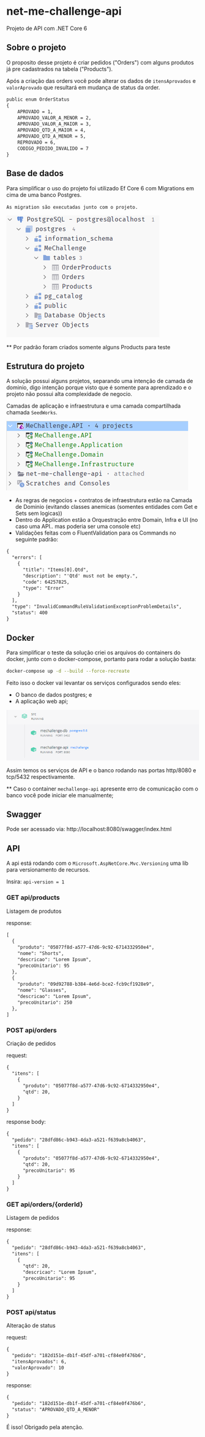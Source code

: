 # net-me-challenge-api

Projeto de API com .NET Core 6

## Sobre o projeto

O proposito desse projeto é criar pedidos ("Orders") com alguns produtos já pre cadastrados na tabela ("Products").

Após a criação das orders você pode alterar os dados de `itensAprovados` e `valorAprovado`
que resultará em mudança de status da order.

```
public enum OrderStatus
{
    APROVADO = 1,
    APROVADO_VALOR_A_MENOR = 2,
    APROVADO_VALOR_A_MAIOR = 3,
    APROVADO_QTD_A_MAIOR = 4,
    APROVADO_QTD_A_MENOR = 5,
    REPROVADO = 6,
    CODIGO_PEDIDO_INVALIDO = 7
}
```

## Base de dados

Para simplificar o uso do projeto foi utilizado Ef Core 6 com Migrations em cima de uma banco Postgres.

`As migration são executadas junto com o projeto.`

![postgres image](https://github.com/gabrielesteveslima/net-me-challenge-api/blob/master/docs/postgres.PNG)

** Por padrão foram criados somente alguns Products para teste

## Estrutura do projeto

A solução possui alguns projetos, separando uma intenção de camada de dominio, digo intenção porque visto que é somente
para aprendizado e o projeto não possui alta complexidade de negocio.

Camadas de aplicação e infraestrutura e uma camada compartilhada chamada `SeedWorks`.

![project tree image](https://github.com/gabrielesteveslima/net-me-challenge-api/blob/master/docs/project-tree.PNG)

* As regras de negocios + contratos de infraestrutura estão na Camada de Dominio (evitando classes anemicas (somentes entidades com Get e Sets sem logicas))
* Dentro do Application estão a Orquestração entre Domain, Infra e UI (no caso uma API.. mas poderia ser uma console etc)
* Validações feitas com o FluentValidation para os Commands no seguinte padrão:

````
{
  "errors": [
    {
      "title": "Items[0].Qtd",
      "description": "'Qtd' must not be empty.",
      "code": 64257825,
      "type": "Error"
    }
  ],
  "type": "InvalidCommandRuleValidationExceptionProblemDetails",
  "status": 400
}

````

## Docker

Para simplificar o teste da solução criei os arquivos do containers do docker, junto com o docker-compose, portanto para
rodar a solução basta:

``` bash
docker-compose up -d --build --force-recreate
```

Feito isso o docker vai levantar os serviços configurados sendo eles:

* O banco de dados postgres; e
* A aplicação web api;

![docker running image](https://github.com/gabrielesteveslima/net-me-challenge-api/blob/master/docs/docker-running.PNG)


Assim temos os serviços de API e o banco rodando nas portas http/8080 e tcp/5432 respectivamente.

** Caso o container ``mechallenge-api`` apresente erro de comunicação com o banco você pode iniciar ele manualmente;

## Swagger
Pode ser acessado via: http://localhost:8080/swagger/index.html

## API

A api está rodando com o ```Microsoft.AspNetCore.Mvc.Versioning``` uma lib para versionamento de recursos.

Insira: `api-version = 1`

### GET api/products

Listagem de produtos

response:

```
[
  {
    "produto": "05077f8d-a577-47d6-9c92-6714332950e4",
    "nome": "Shorts",
    "descricao": "Lorem Ipsum",
    "precoUnitario": 95
  },
  {
    "produto": "09d92788-b384-4e6d-bce2-fcb9cf1928e9",
    "nome": "Glasses",
    "descricao": "Lorem Ipsum",
    "precoUnitario": 250
  },
]
```

### POST api/orders

Criação de pedidos

request:

```
{
  "itens": [
    {
      "produto": "05077f8d-a577-47d6-9c92-6714332950e4",
      "qtd": 20,
    }
  ]
}
```

response body:

````
{
  "pedido": "28dfd86c-b943-4da3-a521-f639a8cb4063",
  "itens": [
    {
      "produto": "05077f8d-a577-47d6-9c92-6714332950e4",
      "qtd": 20,
      "precoUnitario": 95
    }
  ]
}
````

### GET api/orders/{orderId}

Listagem de pedidos

response:

```
{
  "pedido": "28dfd86c-b943-4da3-a521-f639a8cb4063",
  "itens": [
    {
      "qtd": 20,
      "descricao": "Lorem Ipsum",
      "precoUnitario": 95
    }
  ]
}
```

### POST api/status

Alteração de status

request:

```
{
  "pedido": "182d151e-db1f-45df-a701-cf84e0f476b6",
  "itensAprovados": 6,
  "valorAprovado": 10
}
```

response:

```
{
  "pedido": "182d151e-db1f-45df-a701-cf84e0f476b6",
  "status": "APROVADO_QTD_A_MENOR"
}
```

É isso! Obrigado pela atenção.
